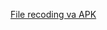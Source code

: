 [File recoding va APK](https://drive.google.com/drive/folders/15CzS49EI5iXcc-hCYKgNED44TSbRBtvB?usp=sharing)
